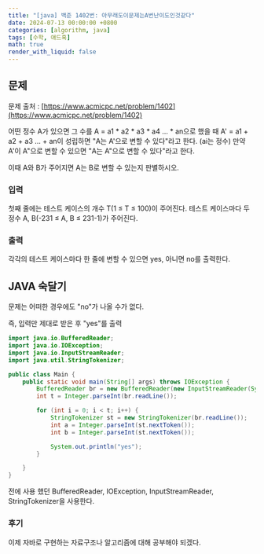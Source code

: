 ```yaml
---
title: "[java] 백준 1402번: 아무래도이문제는A번난이도인것같다"
date: 2024-07-13 00:00:00 +0800
categories: [algorithm, java]
tags: [수학, 애드혹]
math: true
render_with_liquid: false
---
```


## 문제
문제 출처 : [https://www.acmicpc.net/problem/1402](https://www.acmicpc.net/problem/1402)

어떤 정수 A가 있으면 그 수를 A = a1 * a2 * a3 * a4 ... * an으로 했을 때 A' = a1 + a2 + a3 ... + an이 성립하면 "A는 A'으로 변할 수 있다"라고 한다. (ai는 정수) 만약 A'이 A"으로 변할 수 있으면 "A는 A"으로 변할 수 있다"라고 한다.

이때 A와 B가 주어지면 A는 B로 변할 수 있는지 판별하시오.

### 입력

첫째 줄에는 테스트 케이스의 개수 T(1 ≤ T ≤ 100)이 주어진다. 테스트 케이스마다 두 정수 A, B(-231 ≤ A, B ≤ 231-1)가 주어진다.

### 출력

각각의 테스트 케이스마다 한 줄에 변할 수 있으면 yes, 아니면 no를 출력한다.

## JAVA 숙달기

문제는 어떠한 경우에도 "no"가 나올 수가 없다.

즉, 입력만 제대로 받은 후 "yes"를 출력

```java
import java.io.BufferedReader;
import java.io.IOException;
import java.io.InputStreamReader;
import java.util.StringTokenizer;

public class Main {
    public static void main(String[] args) throws IOException {
        BufferedReader br = new BufferedReader(new InputStreamReader(System.in));
        int t = Integer.parseInt(br.readLine());

        for (int i = 0; i < t; i++) {
            StringTokenizer st = new StringTokenizer(br.readLine());
            int a = Integer.parseInt(st.nextToken());
            int b = Integer.parseInt(st.nextToken());

            System.out.println("yes");
        }

    }
}
```

전에 사용 했던 BufferedReader, IOException, InputStreamReader, StringTokenizer을 사용한다.

### 후기
이제 자바로 구현하는 자료구조나 알고리즘에 대해 공부해야 되겠다.